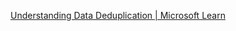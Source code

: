 
[Understanding Data Deduplication | Microsoft Learn](https://learn.microsoft.com/en-us/windows-server/storage/data-deduplication/understand)
